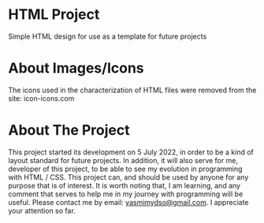 # HTML Project
 Simple HTML design for use as a template for future projects

# About Images/Icons
The icons used in the characterization of HTML files were removed from the site: icon-icons.com 

# About The Project
This project started its development on 5 July 2022, in order to be a kind of layout standard for future projects. In addition, it will also serve for me, developer of this project, to be able to see my evolution in programming with HTML / CSS. This project can, and should be used by anyone for any purpose that is of interest. It is worth noting that, I am learning, and any comment that serves to help me in my journey with programming will be useful. Please contact me by email: yasmimydso@gmail.com.
I appreciate your attention so far.
